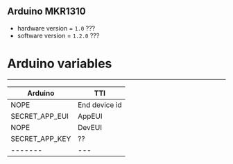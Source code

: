 ## Arduino MKR1310
* hardware version = `1.0` ???
* software version = `1.2.0` ???
# Arduino variables

------
|Arduino|TTI|
|-------|---|
| NOPE|End device id|
| SECRET_APP_EUI|AppEUI|
| NOPE|DevEUI|
|SECRET_APP_KEY|??|
|-------|---|
